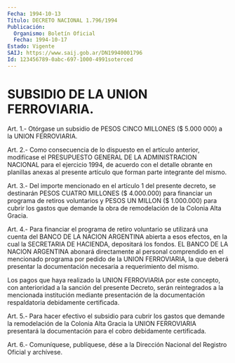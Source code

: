 ```yaml
---
Fecha: 1994-10-13
Título: DECRETO NACIONAL 1.796/1994
Publicación:
  Organismo: Boletín Oficial
  Fecha: 1994-10-17
Estado: Vigente
SAIJ: https://www.saij.gob.ar/DN19940001796
Id: 123456789-0abc-697-1000-4991soterced
---
```

# SUBSIDIO DE LA UNION FERROVIARIA.

<a id="1"></a>
Art. 1.- Otórgase un subsidio de PESOS CINCO MILLONES ($ 5.000 000) a la UNION FERROVIARIA.

<a id="2"></a>
Art.  2.-  Como  consecuencia  de  lo dispuesto en el artículo anterior, modifícase el PRESUPUESTO GENERAL  DE  LA  ADMINISTRACION NACIONAL para el ejercicio 1994, de acuerdo con el detalle  obrante en    planillas  anexas  al  presente  artículo  que  forman  parte integrante del mismo.

<a id="3"></a>
Art.  3.- Del importe mencionado en el artículo 1 del presente decreto, se  destinarán  PESOS  CUATRO  MILLONES ($ 4.000.000) para financiar un programa de retiros voluntarios  y  PESOS UN MILLON ($ 1.000.000)  para  cubrir  los  gastos  que  demande  la  obra    de remodelación de la Colonia Alta Gracia.

<a id="4"></a>
Art.  4.-  Para  financiar el programa de retiro voluntario se utilizará una cuenta del  BANCO  DE  LA  NACION ARGENTINA abierta a esos efectos, en la cual la SECRETARIA DE  HACIENDA, depositará los fondos.  EL  BANCO DE LA NACION ARGENTINA abonará  directamente  al personal comprendido  en  el  mencionado  programa por pedido de la UNION  FERROVIARIA,  la  que  deberá  presentar   la  documentación necesaria a requerimiento del mismo.

Los  pagos  que  haya  realizado  la  UNION FERROVIARIA  por  este concepto,  con  anterioridad  a la sanción  del  presente  Decreto, serán reintegrados a la mencionada institución mediante presentación  de  la  documentación    respaldatoria    debidamente certificada.

<a id="5"></a>
Art. 5.- Para hacer efectivo el subsidio para cubrir los gastos que  demande  la  remodelación  de  la Colonia Alta Gracia la UNION FERROVIARIA presentará la documentación  para  el cobro debidamente certificada.

<a id="6"></a>
Art. 6.- Comuníquese, publíquese, dése a la Dirección Nacional del Registro Oficial y archívese.